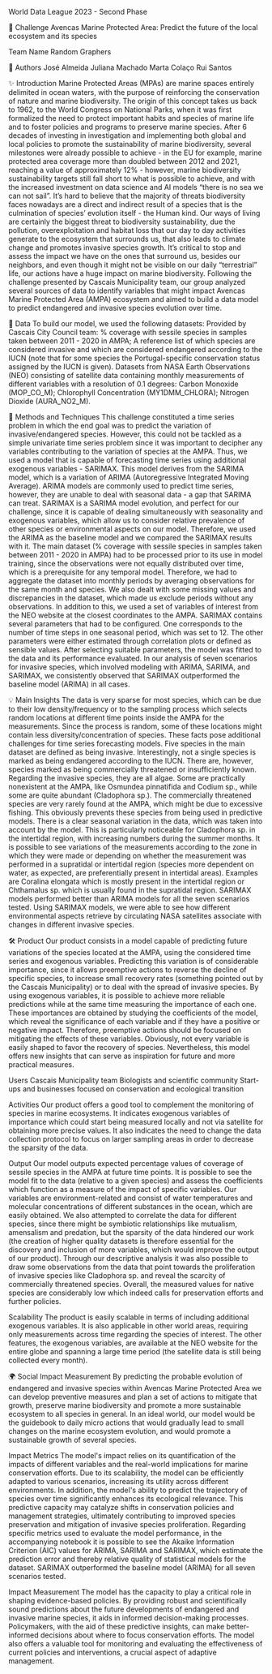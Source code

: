 World Data League 2023 - Second Phase

🎯 Challenge
Avencas Marine Protected Area: Predict the future of the local ecosystem and its species


Team Name
Random Graphers

👥 Authors
José Almeida
Juliana Machado
Marta Colaço
Rui Santos

 ✨ Introduction 
Marine Protected Areas (MPAs) are marine spaces entirely delimited in ocean waters, with the purpose of reinforcing the conservation of nature and marine biodiversity. The origin of this concept takes us back to 1962, to the World Congress on National Parks, when it was first formalized the need to protect important habits and species of marine life and to foster policies and programs to preserve marine species. 
After 6 decades of investing in investigation and implementing both global and local policies to promote the sustainability of marine biodiversity, several milestones were already possible to achieve - in the EU for example, marine protected area coverage more than doubled between 2012 and 2021, reaching a value of approximately 12% - however, marine biodiversity sustainability targets still fall short to what is possible to achieve, and with the increased investment on data science and AI models “there is no sea we can not sail”.
It’s hard to believe that the majority of threats biodiversity faces nowadays are a direct and indirect result of a species that is the culmination of species’ evolution itself - the Human kind.
Our ways of living are certainly the biggest threat to biodiversity sustainability, due the pollution, overexploitation and habitat loss that our day to day activities generate to the ecosystem that surrounds us, that also leads to climate change and promotes invasive species growth.
It’s critical to stop and assess the impact we have on the ones that surround us, besides our neighbors, and even though it might not be visible on our daily “terrestrial” life, our actions have a huge impact on marine biodiversity.
Following the challenge presented by Cascais Municipality team, our group analyzed several sources of data to identify variables that might impact Avencas Marine Protected Area (AMPA) ecosystem and aimed to build a data model to predict endangered and invasive species evolution over time.


🔢 Data 
To build our model, we used the following datasets:
Provided by Cascais City Council team:
% coverage with sessile species in samples taken between 2011 - 2020 in AMPA;
A reference list of which species are considered invasive and which are considered endangered according to the IUCN (note that for some species the Portugal-specific conservation status assigned by the IUCN is given).
Datasets from NASA Earth Observations (NEO) consisting of satellite data containing monthly measurements of different variables with a resolution of 0.1 degrees:
Carbon Monoxide (MOP_CO_M);
Chlorophyll Concentration (MY1DMM_CHLORA);
Nitrogen Dioxide (AURA_NO2_M).


 🧮 Methods and Techniques 
This challenge constituted a time series problem in which the end goal was to predict the variation of invasive/endangered species. However, this could not be tackled as a simple univariate time series problem since it was important to decipher any variables contributing to the variation of species at the AMPA. Thus, we used a model that is capable of forecasting time series using additional exogenous variables -  SARIMAX. This model derives from the SARIMA model, which is a variation of ARIMA (Autoregressive Integrated Moving Average). ARIMA models are commonly used to predict time series, however, they are unable to deal with seasonal data - a gap that SARIMA can treat. SARIMAX is a SARIMA model evolution, and perfect for our challenge, since it is capable of dealing simultaneously with seasonality and exogenous variables, which allow us to consider relative prevalence of other species or environmental aspects on our model. Therefore, we used the ARIMA as the baseline model and we compared the SARIMAX results with it. 
The main dataset (% coverage with sessile species in samples taken between 2011 - 2020 in AMPA) had to be processed prior to its use in model training, since the observations were not equally distributed over time, which is a prerequisite for any temporal model. Therefore, we had to aggregate the dataset into monthly periods by averaging observations for the same month and species. We also dealt with some missing values and discrepancies in the dataset, which made us exclude periods without any observations. In addition to this, we used a set of variables of interest from the NEO website at the closest coordinates to the AMPA.
SARIMAX contains several parameters that had to be configured. One corresponds to the number of time steps in one seasonal period, which was set to 12. The other parameters were either estimated through correlation plots or defined as sensible values. After selecting suitable parameters, the model was fitted to the data and its performance evaluated. In our analysis of seven scenarios for invasive species, which involved modeling with ARIMA, SARIMA, and SARIMAX, we consistently observed that SARIMAX outperformed the baseline model (ARIMA) in all cases.





💡 Main Insights 
The data is very sparse for most species, which can be due to their low density/frequency or to the sampling process which selects random locations at different time points inside the AMPA for the measurements. Since the process is random, some of these locations might contain less diversity/concentration of species. These facts pose additional challenges for time series forecasting models.
Five species in the main dataset are defined as being invasive. Interestingly, not a single species is marked as being endangered according to the IUCN. There are, however, species marked as being commercially threatened or insufficiently known.
Regarding the invasive species, they are all algae. Some are practically nonexistent at the AMPA, like Osmundea pinnatifida and Codium sp., while some are quite abundant (Cladophora sp.).
The commercially threatened species are very rarely found at the AMPA, which might be due to excessive fishing. This obviously prevents these species from being used in predictive models.
There is a clear seasonal variation in the data, which was taken into account by the model. This is particularly noticeable for Cladophora sp. in the intertidal region, with increasing numbers during the summer months.
It is possible to see variations of the measurements according to the zone in which they were made or depending on whether the measurement was performed in a supratidal or intertidal region (species more dependent on water, as expected, are preferentially present in intertidal areas). Examples are Coralina elongata which is mostly present in the intertidal region or Chthamalus sp. which is usually found in the supratidal region.
SARIMAX models performed better than ARIMA models for all the seven scenarios tested.
Using SARIMAX models, we were able to see how different environmental aspects retrieve by circulating NASA satellites associate with changes in different invasive species.


 🛠️ Product
Our product consists in a model capable of predicting future variations of the species located at the AMPA, using the considered time series and exogenous variables. Predicting this variation is of considerable importance, since it allows preemptive actions to reverse the decline of specific species, to increase small recovery rates (something pointed out by the Cascais Municipality) or to deal with the spread of invasive species. By using exogenous variables, it is possible to achieve more reliable predictions while at the same time measuring the importance of each one. These importances are obtained by studying the coefficients of the model, which reveal the significance of each variable and if they have a positive or negative impact. Therefore, preemptive actions should be focused on mitigating the effects of these variables.
Obviously, not every variable is easily shaped to favor the recovery of species. Nevertheless, this model offers new insights that can serve as inspiration for future and more practical measures.

 Users
Cascais Municipality team
Biologists and scientific community
Start-ups and businesses focused on conservation and ecological transition


Activities
Our product offers a good tool to complement the monitoring of species in marine ecosystems. It indicates exogenous variables of importance which could start being measured locally and not via satellite for obtaining more precise values. It also indicates the need to change the data collection protocol to focus on larger sampling areas in order to decrease the sparsity of the data.

Output
Our model outputs expected percentage values of coverage of sessile species in the AMPA at future time points. It is possible to see the model fit to the data (relative to a given species) and assess the coefficients which function as a measure of the impact of specific variables. Our variables are environment-related and consist of water temperatures and molecular concentrations of different substances in the ocean, which are easily obtained. We also attempted to correlate the data for different species, since there might be symbiotic relationships like mutualism, amensalism and predation, but the sparsity of the data hindered our work (the creation of higher quality datasets is therefore essential for the discovery and inclusion of more variables, which would improve the output of our product).
Through our descriptive analysis it was also possible to draw some observations from the data that point towards the proliferation of invasive species like Cladophora sp. and reveal the scarcity of commercially threatened species. Overall, the measured values for native species are considerably low which indeed calls for preservation efforts and further policies.

Scalability
The product is easily scalable in terms of including additional exogenous variables. It is also applicable in other world areas, requiring only measurements across time regarding the species of interest. The other features, the exogenous variables, are available at the NEO website for the entire globe and spanning a large time period (the satellite data is still being collected every month). 


🌍 Social Impact Measurement
By predicting the probable evolution of endangered and invasive species within Avencas Marine Protected Area we can develop preventive measures and plan a set of actions to mitigate that growth,  preserve marine biodiversity and promote a more sustainable ecosystem to all species in general. In an ideal world, our model would be the guidebook to daily micro actions that would gradually  lead to small changes on the marine ecosystem evolution, and would promote a sustainable growth of several species. 

Impact Metrics
The model's impact relies on its quantification of the impacts of different variables and the real-world implications for marine conservation efforts. Due to its scalability, the model can be efficiently adapted to various scenarios, increasing its utility across different environments. In addition, the model's ability to predict the trajectory of species over time significantly enhances its ecological relevance. This predictive capacity may catalyze shifts in conservation policies and management strategies, ultimately contributing to improved species preservation and mitigation of invasive species proliferation.
Regarding specific metrics used to evaluate the model performance, in the accompanying notebook it is possible to see the Akaike Information Criterion (AIC) values for ARIMA, SARIMA and SARIMAX, which estimate the prediction error and thereby relative quality of statistical models for the dataset. SARIMAX outperformed the baseline model (ARIMA) for all seven scenarios tested.

Impact Measurement
The model has the capacity to play a critical role in shaping evidence-based policies. By providing robust and scientifically sound predictions about the future developments of endangered and invasive marine species, it aids in informed decision-making processes. Policymakers, with the aid of these predictive insights, can make better-informed decisions about where to focus conservation efforts. The model also offers a valuable tool for monitoring and evaluating the effectiveness of current policies and interventions, a crucial aspect of adaptive management. 
